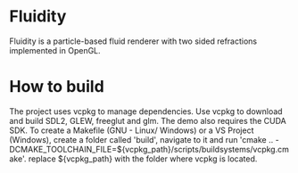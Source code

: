# Fluidity
Fluidity is a particle-based fluid renderer with two sided refractions implemented in OpenGL.

# How to build
The project uses vcpkg to manage dependencies. 
Use vcpkg to download and build SDL2, GLEW, freeglut and glm. The demo also requires the CUDA SDK.
To create a Makefile (GNU - Linux/ Windows) or a VS Project (Windows), create a folder called 'build', navigate to it and run 'cmake .. -DCMAKE_TOOLCHAIN_FILE=${vcpkg_path}/scripts/buildsystems/vcpkg.cmake'. replace ${vcpkg_path} with the folder where vcpkg is located.
